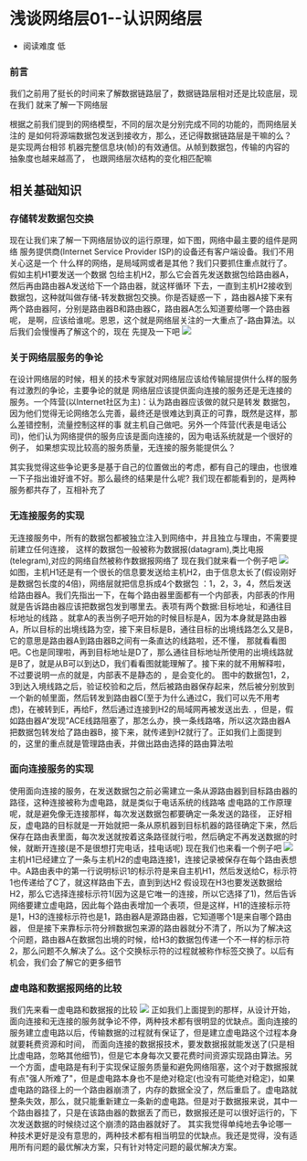 # 浅谈网络层01--认识网络层
* 阅读难度 低
### 前言
我们之前用了挺长的时间来了解数据链路层了，数据链路层相对还是比较底层，现在我们
就来了解一下网络层

根据之前我们提到的网络模型，不同的层次是分别完成不同的功能的，而网络层关注的
是如何将源端数据包发送到接收方，那么，还记得数据链路层是干嘛的么？是实现两台相邻
机器完整信息块(帧)的有效通信。从帧到数据包，传输的内容的抽象度也越来越高了，
也跟网络层次结构的变化相匹配嘛

## 相关基础知识
### 存储转发数据包交换
现在让我们来了解一下网络层协议的运行原理，如下图，网络中最主要的组件是网络
服务提供商(Internet Service Provider ISP)的设备还有客户端设备。我们不用关心这是一个
什么样的网络，是局域网或者是其他？我们只要抓住重点就行了。假如主机H1要发送一个数据
包给主机H2，那么它会首先发送数据包给路由器A，然后再由路由器A发送给下一个路由器，就这样循环
下去，一直到主机H2接收到数据包，这种就叫做存储-转发数据包交换。你是否疑惑一下
，路由器A接下来有两个路由器阿，分别是路由器B和路由器C，路由器A怎么知道要给哪一个路由器呢，
是啊，应该给谁呢。恩恩，这个就是网络层关注的一大重点了-路由算法。以后我们会慢慢再了解这个的，现在
先提及一下吧
![](https://github.com/SeaHub/BlogOfComputerNetwork/blob/master/res/envirnment.png)
### 关于网络层服务的争论
在设计网络层的时候，相关的技术专家就对网络层应该给传输层提供什么样的服务有过激烈的争论，主要争论的就是
网络层应该提供面向连接的服务还是无连接的服务。一个阵营(以Internet社区为主)：认为路由器应该做的就只是转发
数据包，因为他们觉得无论网络怎么完善，最终还是很难达到真正的可靠，既然是这样，那么差错控制，流量控制这样的事
就主机自己做吧。另外一个阵营(代表是电话公司)，他们认为网络提供的服务应该是面向连接的，因为电话系统就是一个很好的例子，
如果想实现比较高的服务质量，无连接的服务能提供么？

其实我觉得这些争论更多是基于自己的位置做出的考虑，都有自己的理由，也很难一下子指出谁好谁不好。那么最终的结果是什么呢?
我们现在都能看到的，是两种服务都共存了，互相补充了
### 无连接服务的实现
无连接服务中，所有的数据包都被独立注入到网络中，并且独立与理由，不需要提前建立任何连接，
这样的数据包一般被称为数据报(datagram),类比电报(telegram),对应的网络自然被称作数据报网络了
现在我们就来看一个例子吧
	![](https://github.com/SeaHub/BlogOfComputerNetwork/blob/master/res/datagram.png)
如图，主机H1还是有一个很长的信息要发送给主机H2，由于信息太长了(假设刚好是数据包长度的4倍)，网络层就把信息拆成4个数据包
：1，2，3，4，然后发送给路由器A。我们先指出一下，在每个路由器里面都有一个内部表，内部表的作用就是告诉路由器应该把数据包发到哪里去。表项有两个数据:目标地址，和通往目标地址的线路
。就拿A的表当例子吧开始的时候目标是A，因为本身就是路由器A，所以目标的出境线路为空，接下来目标是B，通往目标的出境线路怎么又是B，它的意思是路由器A到路由器B之间有一条直达的线路啦，还不懂，
那就看看图吧。C也是同理啦，再到目标地址是D了，那么通往目标地址所使用的出境线路就是B了，就是从B可以到达D，我们看看图就能理解了。接下来的就不用解释啦，不过要说明一点的就是，内部表不是静态的
，是会变化的。
图中的数据包1，2，3到达入境线路之后，验证校验和之后，然后被路由器保存起来，然后被分别放到一个新的帧里面，然后转发到路由器C(至于为什么通过C，我们可以先不用考虑)，在被转到E，再给F，然后通过连接到H2的局域网再被发送出去.
，但是，假如路由器A“发现”ACE线路阻塞了，那怎么办，换一条线路咯，所以这次路由器A把数据包转发给了路由器B，接下来，就传递到H2就行了。正如我们上面提到的，这里的重点就是管理路由表，并做出路由选择的路由算法啦
### 面向连接服务的实现
使用面向连接的服务，在发送数据包之前必需建立一条从源路由器到目标路由器的路径，这种连接被称为虚电路，就是类似于电话系统的线路咯
虚电路的工作原理呢，就是避免像无连接那样，每次发送数据包都要确定一条发送的路径，
正好相反，虚电路的目标就是一开始就把一条从原机器到目标机器的路径确定下来，然后保存在路由表里面，每次发送就按着这条路径就行啦，然后确定不再发送数据的时候，就断开连接(是不是很想打完电话，挂电话呢)
现在我们也来看一个例子吧
	![](https://github.com/SeaHub/BlogOfComputerNetwork/blob/master/res/vc.png)
主机H1已经建立了一条与主机H2的虚电路连接1，连接记录被保存在每个路由表想中。A路由表中的第一行说明标识1的标示符是来自主机H1，然后发送给C，标示符1也传递给了C了，就这样路由下去，直到到达H2
假设现在H3也要发送数据给H2，那么它选择连接标示符1(因为这是它唯一的连接，所以它选择了1)，然后告诉网络要建立虚电路，因此每个路由表增加一个表项，但是这样，H1的连接标示符是1，H3的连接标示符也是1，路由器A是源路由器，它知道哪个1是来自哪个路由器，
但是接下来靠标示符分辨数据包来源的路由器就分不清了，所以为了解决这个问题，路由器A在数据包出境的时候，给H3的数据包传递一个不一样的标示符2，那么问题不久解决了么。这个交换标示符的过程就被称作标签交换了。以后有机会，我们会了解它的更多细节

### 虚电路和数据报网络的比较
我们先来看一虚电路和数据报的比较
	![](https://github.com/SeaHub/BlogOfComputerNetwork/blob/master/res/comparility.png)
正如我们上面提到的那样，从设计开始，面向连接和无连接的服务就争论不停，两种技术都有很明显的优缺点。面向连接的服务建立虚电路以后，传输数据的过程就有保证了，但是建立虚电路这个过程本身就要耗费资源和时间，
而面向连接的数据报技术，要发数据报就能发送了(只是相比虚电路，忽略其他细节)，但是它本身每次又要花费时间资源实现路由算法。另一个方面，虚电路是有利于实现保证服务质量和避免网络阻塞，这个对于数据报就有点"强人所难了"，但是虚电路本身也不是绝对稳定(也没有可能绝对稳定)，如果
虚电路的路径上的一个路由器崩溃了，内存的数据全没了，然后重启了。虚电路就整条失效，那么，就只能重新建立一条新的虚电路。但是对于数据报来说，其中一个路由器挂了，只是在该路由器的数据丢了而已，数据报还是可以很好运行的，下次发送数据的时候绕过这个崩溃的路由器就好了。
其实我觉得单纯地去争论哪一种技术更好是没有意思的，两种技术都有相当明显的优缺点。我还是觉得，没有适用所有问题的最优解决方案，只有针对特定问题的最优解决方案。

